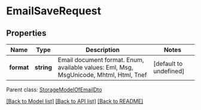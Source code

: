 
# EmailSaveRequest

## Properties
Name | Type | Description | Notes
------------ | ------------- | ------------- | -------------
**format** | **string** | Email document format. Enum, available values: Eml, Msg, MsgUnicode, Mhtml, Html, Tnef | [default to undefined]

 Parent class: [StorageModelOfEmailDto](StorageModelOfEmailDto.md)

[[Back to Model list]](README.md#documentation-for-models) [[Back to API list]](README.md#documentation-for-api-endpoints) [[Back to README]](README.md)
